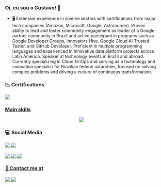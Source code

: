 ### Oi, eu sou o Gustavo! 👋

- 🖥️ Extensive experience in diverse sectors with certifications from major tech companies (Amazon, Microsoft, Google, Astronomer). Proven ability to lead and foster community engagement as leader of a Google partner community in Brazil and active participant in programs such as Google Developer Groups, Innovators Hive, Google Cloud AI Trusted Tester, and GitHub Developer. Proficient in multiple programming languages and experienced in innovative data platform projects across Latin America. Speaker at technology events in Brazil and abroad. Currently specializing in Cloud FinOps and serving as a technology and innovation specialist for Brazilian federal autarchies, focused on solving complex problems and driving a culture of continuous transformation.



### 📉 Certifications
<div style="display: inline_block">     
     <a href="#"> <img align="center"  src="https://i.imgur.com/BlYHoGB.png">
     <!-- <a href="#"> <img align="center"  src="https://i.imgur.com/o6ZzvAp.png">  -->
         
      
 </div>

### Main skills
<p align="center">
  <a href="https://skillicons.dev">
    <img src="https://skillicons.dev/icons?i=gcp,azure,aws,anaconda,ansible,docker,elasticsearch,git,github,githubactions,kubernetes,mysql,openshift,prometheus,terraform" />
  </a>
</p>

### 💻 Social Media
<div style="display: inline_block">     
     <a href="https://www.linkedin.com/in/gustavribeiro/"> <img align="center" src="https://img.shields.io/badge/LinkedIn-0077B5?style=for-the-badge&logo=linkedin&logoColor=white">
     <!--<a href="https://stackoverflow.com/users/16722484/gustavo-ribeiro"> <img align="center" src="https://img.shields.io/badge/Stack_Overflow-FE7A16?style=for-the-badge&logo=stack-overflow&logoColor=white">
      <a href="https://www.hackerrank.com/gustavribeirods"> <img align="center" src="https://img.shields.io/badge/-Hackerrank-2EC866?style=for-the-badge&logo=HackerRank&logoColor=white">
            <br> <br>
     <a href="https://www.instagram.com/gustavribeiro/"> <img align="center" src="https://img.shields.io/badge/Instagram-E4405F?style=for-the-badge&logo=instagram&logoColor=white">   
     <a href="https://medium.com/@ribeirogustavo"> <img align="center" src="https://img.shields.io/badge/Medium-12100E?style=for-the-badge&logo=medium&logoColor=white">-->
          <a href="[https://www.linkedin.com/in/gustavribeiro/](https://gustavosantosio.com/)"> <img align="center" src="https://img.shields.io/badge/LinkedIn-0077B5?style=for-the-badge&logo=linkedin&logoColor=white">
 </div>
 
 <div style="display:inline_block">
      <br>      
      <a href="https://music.apple.com/profile/gustavribeiro"><img align="center" src="https://img.shields.io/badge/apple%20music-F34E68?style=for-the-badge&logo=apple%20music&logoColor=white">
      <a href="https://open.spotify.com/user/0mbt650t2c8rfatf8p9a7vqrz?si=cO9U7QtlR4i8MGcyKE5jnQ"><img align="center" src="https://img.shields.io/badge/Spotify-1ED760?&style=for-the-badge&logo=spotify&logoColor=white">
      <a href="https://www.last.fm/pt/user/gustavo_ribeiro"><img align="center" src="https://img.shields.io/badge/last.fm-D51007?style=for-the-badge&logo=last.fm&logoColor=white"> 
</div>
           
### 📱 Contact me at
<div style="display: inline_block">     
     <a href="mailto:gustavribeirods@gmail.com"> <img align="center" src="https://img.shields.io/badge/Gmail-D14836?style=for-the-badge&logo=gmail&logoColor=white">
     <a href="https://wa.me/message/RVPFLMG4RYSTO1"> <img align="center" src="https://img.shields.io/badge/WhatsApp-25D366?style=for-the-badge&logo=whatsapp&logoColor=white">
</div>
<!-- 
<br>
<div align="center">   



![Anurag's GitHub stats](https://github-readme-stats.vercel.app/api?username=gustavribeirods&show_icons=true&bg_color=#a6e3fb)
        
      
</div>
